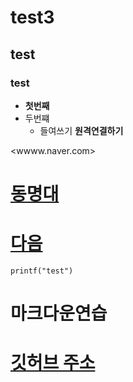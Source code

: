 # test3
## test
### test

* __첫번째__
* 두번쨰
  * 들여쓰기
**원격연결하기**

<wwww.naver.com>
# [동명대](www.tu.ac.kr)
# [다음](daun.net)
`printf("test")`

# 마크다운연습
# [깃허브 주소](https://github.com/kijjjj)
